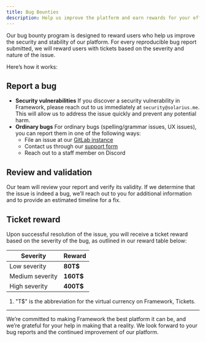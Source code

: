 ```yaml
---
title: Bug Bounties
description: Help us improve the platform and earn rewards for your efforts.
---
```


Our bug bounty program is designed to reward users who help us improve the security and stability of our platform. For every reproducible bug report submitted, we will reward users with tickets based on the severity and nature of the issue.

Here’s how it works:

## Report a bug

- **Security vulnerabilities** If you discover a security vulnerability in Framework, please reach out to us immediately at `security@solarius.me`. This will allow us to address the issue quickly and prevent any potential harm.
- **Ordinary bugs** For ordinary bugs (spelling/grammar issues, UX issues), you can report them in one of the following ways:
  - File an issue at our [GitLab instance](https://invent.solarius.me/Soodam.re/framework)
  - Contact us through our [support form](https://framework.solarius.me/support)
  - Reach out to a staff member on Discord

## Review and validation

Our team will review your report and verify its validity. If we determine that the issue is indeed a bug, we’ll reach out to you for additional information and to provide an estimated timeline for a fix.

## Ticket reward

Upon successful resolution of the issue, you will receive a ticket reward based on the severity of the bug, as outlined in our reward table below:

| Severity        | Reward    |
| --------------- | --------- |
| Low severity    | **80T$**  |
| Medium severity | **160T$** |
| High severity   | **400T$** |

1. "T$" is the abbreviation for the virtual currency on Framework, Tickets.

---

We’re committed to making Framework the best platform it can be, and we’re grateful for your help in making that a reality. We look forward to your bug reports and the continued improvement of our platform.
